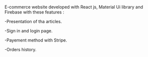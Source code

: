 E-commerce website developed with React js, Material Ui library and Firebase with these features : 

-Presentation of tha articles.

-Sign in and login page.

-Payement method with Stripe.

-Orders history.
